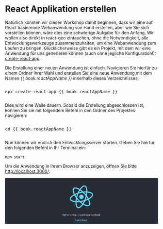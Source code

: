 # React Applikation erstellen

Natürlich könnten wir diesen Workshop damit beginnen, dass wir eine auf 
React basierende Webanwendung von Hand erstellen, aber wie Sie sich vorstellen 
können, wäre dies eine schwierige Aufgabe für den Anfang. Wir wollen also direkt 
in react-geo eintauchen, ohne die Notwendigkeit, alle Entwicklungswerkzeuge 
zusammenzuhalten, um eine Webanwendung zum Laufen zu bringen. Glücklicherweise 
gibt es ein Projekt, mit dem wir eine Anwendung für uns generieren können 
(auch ohne jegliche Konfiguration!): [create-react-app](https://github.com/facebook/create-react-app).

Die Erstellung einer neuen Anwendung ist einfach. Navigieren Sie hierfür zu einem 
Ordner Ihrer Wahl und erstellen Sie eine neue Anwendung mit dem Namen *{{ book.reactAppName }}* 
innerhalb dieses Verzeichnisses:

<pre><xmp>npx create-react-app {{ book.reactAppName }}</xmp></pre>

Dies wird eine Weile dauern. Sobald die Erstellung abgeschlossen ist, können Sie sie mit 
folgendem Befehl in den Ordner des Projektes navigieren:

<pre><xmp>cd {{ book.reactAppName }}</xmp></pre>

Nun können wir endlich den Entwicklungsserver starten. Geben Sie hierfür den folgenden Befehl in Ihr Terminal ein:

```
npm start
```


Um die Anwendung in Ihrem Browser anzuzeigen, öffnen Sie bitte [http://localhost:3000/](http://localhost:3000/).

[![](../images/cra-startpage.png)](../images/cra-startpage.png)